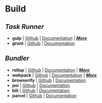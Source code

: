# Build

## _Task Runner_

- **gulp** | [Github](https://github.com/gulpjs/gulp) | [Documentation](https://gulpjs.com/) | [_**More**_](../gulp.md)
- **grunt** | [Github](https://github.com/gruntjs/grunt) | [Documentation](https://gruntjs.com/)


## _Bundler_

- **rollup** | [Github](https://github.com/rollup/rollup) | [Documentation](https://rollupjs.org/) | [_**More**_](../gulp.md)
- **webpack** | [Github](https://github.com/webpack/webpack) | [Documentation](https://webpack.js.org/) | [_**More**_](../webpack.md)
- **browserify** | [Github](https://github.com/browserify/browserify) | [Documentation](http://browserify.org/)
- **poi** | [Github](https://github.com/egoist/poi) | [Documentation](https://poi.js.org/#/)
- **bili** | [Github](https://github.com/egoist/bili) | [Documentation](https://egoist.moe/bili/)
- **parcel** | [Github](https://github.com/parcel-bundler/parcel) | [Documentation](https://parceljs.org/)
